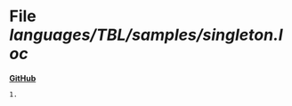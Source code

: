 # File _languages/TBL/samples/singleton.loc_
**[GitHub](https://github.com/softlang/yas/blob/master/languages/TBL/samples/singleton.loc)**
```
1.
```
